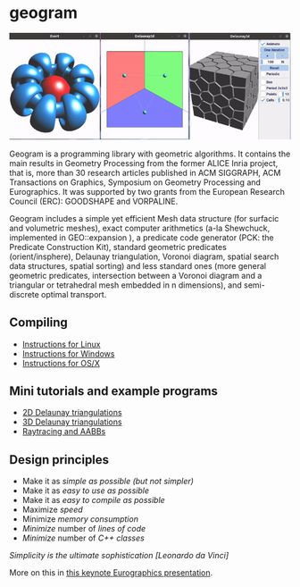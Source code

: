 # geogram

![](geogram_banner.gif)

Geogram is a programming library with geometric algorithms.
It contains the main results in Geometry Processing from the former
ALICE Inria project, that is, more than 30 research articles published
in ACM SIGGRAPH, ACM Transactions on Graphics, Symposium on Geometry 
Processing and Eurographics. It was supported by two grants from the
European Research Council (ERC): GOODSHAPE and VORPALINE.

Geogram includes a simple yet efficient Mesh data structure (for surfacic
and volumetric meshes), exact computer arithmetics (a-la Shewchuck,
implemented in GEO::expansion ), a predicate code generator (PCK: the
Predicate Construction Kit), standard geometric predicates
(orient/insphere), Delaunay triangulation, Voronoi diagram, spatial
search data structures, spatial sorting) and less standard ones (more
general geometric predicates, intersection between a Voronoi diagram
and a triangular or tetrahedral mesh embedded in n dimensions), and 
semi-discrete optimal transport.

Compiling
---------
  - [Instructions for Linux](doc/tutorials/compiling_Linux.md)
  - [Instructions for Windows](doc/tutorials/compiling_Windows.md)
  - [Instructions for OS/X](doc/tutorials/compiling_MacOS.md)


Mini tutorials and example programs
-----------------------------------
  - [2D Delaunay triangulations](doc/tutorials/Delaunay2D.md)
  - [3D Delaunay triangulations](doc/tutorials/Delaunay3D.md)
  - [Raytracing and AABBs](doc/tutorials/Raytracing.md)


Design principles
-----------------

- Make it as *simple as possible* _(but not simpler)_
- Make it as *easy to use as possible*
- Make it as *easy to compile as possible*
- Maximize *speed*
- Minimize *memory consumption*
- *Minimize* number of *lines of code*
- *Minimize* number of *C++ classes*

_Simplicity is the ultimate sophistication [Leonardo da Vinci]_

 More on this in [this keynote Eurographics presentation](https://fr.slideshare.net/BrunoLevy4/the-joy-of-computer-graphics-programming).

